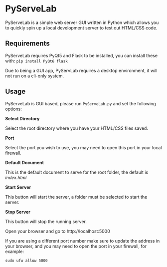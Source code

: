 # PyServeLab
PyServeLab is a simple web server GUI written in Python which allows you to quickly spin up a local development server to test out HTML/CSS code.


## Requirements
PyServeLab requires PyQt5 and Flask to be installed, you can install these with:
`pip install PyQt6 flask`

Due to being a GUI app, PyServLab requires a desktop environment, it will not run on a cli-only system.

## Usage

PyServeLab is GUI based, please run `PyServeLab.py` and set the following options:

**Select Directory**

Select the root directory where you have your HTML/CSS files saved.

**Port**

Select the port you wish to use, you may need to open this port in your local firewall.

**Default Document**

This is the default document to serve for the root folder, the default is *index.html*

**Start Server**

This button will start the server, a folder must be selected to start the server.

**Stop Server**

This button will stop the running server.

Open your browser and go to http://localhost:5000

If you are using a different port number make sure to update the address in your browser, and you may need to open the port in your firewall, for example:

`sudo ufw allow 5000`
